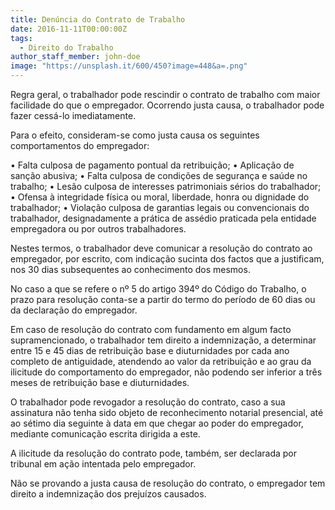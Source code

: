 ```yaml
---
title: Denúncia do Contrato de Trabalho
date: 2016-11-11T00:00:00Z
tags:
  - Direito do Trabalho
author_staff_member: john-doe
image: "https://unsplash.it/600/450?image=448&a=.png"
---
```


Regra geral, o trabalhador pode rescindir o contrato de trabalho com maior facilidade do que o empregador. Ocorrendo justa causa, o trabalhador pode fazer cessá-lo imediatamente.

Para o efeito, consideram-se como justa causa os seguintes comportamentos do empregador:

• Falta culposa de pagamento pontual da retribuição;
• Aplicação de sanção abusiva;
• Falta culposa de condições de segurança e saúde no trabalho;
• Lesão culposa de interesses patrimoniais sérios do trabalhador;
• Ofensa à integridade física ou moral, liberdade, honra ou dignidade do trabalhador;
• Violação culposa de garantias legais ou convencionais do trabalhador, designadamente a prática de assédio praticada pela entidade empregadora ou por outros trabalhadores.

Nestes termos, o trabalhador deve comunicar a resolução do contrato ao empregador, por escrito, com indicação sucinta dos factos que a justificam, nos 30 dias subsequentes ao conhecimento dos mesmos.

No caso a que se refere o nº 5 do artigo 394º do Código do Trabalho, o prazo para resolução conta-se a partir do termo do período de 60 dias ou da declaração do empregador.

Em caso de resolução do contrato com fundamento em algum facto supramencionado, o trabalhador tem direito a indemnização, a determinar entre 15 e 45 dias de retribuição base e diuturnidades por cada ano completo de antiguidade, atendendo ao valor da retribuição e ao grau da ilicitude do comportamento do empregador, não podendo ser inferior a três meses de retribuição base e diuturnidades.

O trabalhador pode revogador a resolução do contrato, caso a sua assinatura não tenha sido objeto de reconhecimento notarial presencial, até ao sétimo dia seguinte à data em que chegar ao poder do empregador, mediante comunicação escrita dirigida a este.

A ilicitude da resolução do contrato pode, também, ser declarada por tribunal em ação intentada pelo empregador.

Não se provando a justa causa de resolução do contrato, o empregador tem direito a indemnização dos prejuízos causados.
